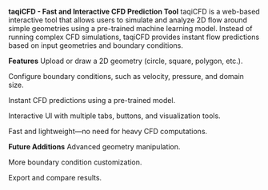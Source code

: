 **taqiCFD - Fast and Interactive CFD Prediction Tool**
taqiCFD is a web-based interactive tool that allows users to simulate and analyze 2D flow around simple geometries using a pre-trained machine learning model. Instead of running complex CFD simulations, taqiCFD provides instant flow predictions based on input geometries and boundary conditions.

**Features**
Upload or draw a 2D geometry (circle, square, polygon, etc.).

Configure boundary conditions, such as velocity, pressure, and domain size.

Instant CFD predictions using a pre-trained model.

Interactive UI with multiple tabs, buttons, and visualization tools.

Fast and lightweight—no need for heavy CFD computations.

**Future Additions**
Advanced geometry manipulation.

More boundary condition customization.

Export and compare results.
